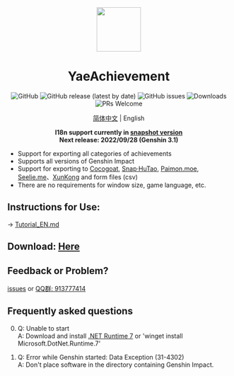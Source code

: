 <div align="center"><img width="100" src="https://github.com/HolographicHat/YaeAchievement/blob/master/icon.ico">

# YaeAchievement

![GitHub](https://img.shields.io/badge/License-GPL--3.0-brightgreen?style=flat-square) ![GitHub release (latest by date)](https://img.shields.io/github/v/release/HolographicHat/YaeAchievement?color=brightgreen&label=Release&style=flat-square) ![GitHub issues](https://img.shields.io/github/issues/HolographicHat/YaeAchievement?label=Issues&style=flat-square) ![Downloads](https://img.shields.io/github/downloads/HolographicHat/YaeAchievement/total?color=brightgreen&label=Downloads&style=flat-square) ![PRs Welcome](https://img.shields.io/badge/PRs-welcome-brightgreen.svg?style=flat-square)

[简体中文](README.md) | English
   
**I18n support currently in [snapshot version](https://github.com/HolographicHat/YaeAchievement/actions/)**   
**Next release: 2022/09/28 (Genshin 3.1)**
   
</div>

- Support for exporting all categories of achievements
- Supports all versions of Genshin Impact
- Support for exporting to [Cocogoat](https://cocogoat.work/achievement), [Snap·HuTao](https://github.com/DGP-Studio/Snap.HuTao), [Paimon.moe](https://paimon.moe/achievement/), [Seelie.me](https://seelie.me/achievements)、[XunKong](https://github.com/xunkong/xunkong) and form files (csv)
- There are no requirements for window size, game language, etc.

## Instructions for Use:
→ [Tutorial_EN.md](Tutorial_EN.md)

## Download: [Here](https://github.com/HolographicHat/YaeAchievement/releases/latest)

## Feedback or Problem?
[issues](https://github.com/HolographicHat/YaeAchievement/issues) or [QQ群: 913777414](https://qm.qq.com/cgi-bin/qm/qr?k=9UGz-chQVTjZa4b82RA_A41vIcBVNpms&jump_from=webapi)

## Frequently asked questions
0. Q: Unable to start   
   A: Download and install [.NET Runtime 7](https://dotnet.microsoft.com/en-us/download/dotnet/thank-you/runtime-7.0.5-windows-x64-installer) or 'winget install Microsoft.DotNet.Runtime.7'
 

1. Q: Error while Genshin started: Data Exception (31-4302)   
   A: Don't place software in the directory containing Genshin Impact.
  
